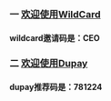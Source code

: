 ### 一 [欢迎使用WildCard](https://bewildcard.com/i/CEO)
#### wildcard邀请码是：CEO
### 二 [欢迎使用Dupay](https://dupay.one/web-app/register-h5?invitCode=781224)
#### dupay推荐码是：781224
